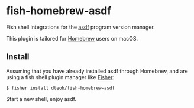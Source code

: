 # fish-homebrew-asdf

Fish shell integrations for the [asdf][1] program version manager.

This plugin is tailored for [Homebrew][2] users on macOS.


## Install

Assuming that you have already installed asdf through Homebrew, and are using a
fish shell plugin manager like [Fisher][3]:

```
$ fisher install dteoh/fish-homebrew-asdf
```

Start a new shell, enjoy asdf.

[1]: https://github.com/asdf-vm/asdf
[2]: https://github.com/asdf-vm/asdf
[3]: https://github.com/jorgebucaran/fisher
